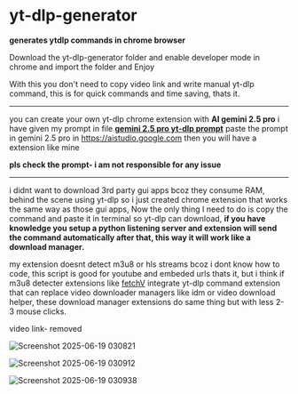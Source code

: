 # yt-dlp-generator
**generates ytdlp commands in chrome browser**

Download the yt-dlp-generator folder and enable developer mode in chrome and import the folder and Enjoy

With this you don't need to copy video link and write manual yt-dlp command, this is for quick commands and time saving, thats it.

***
you can create your own yt-dlp chrome extension with **AI gemini 2.5 pro** i have given my prompt in file [**gemini 2.5 pro yt-dlp prompt**](https://github.com/xdev23/yt-dlp-generator/blob/main/gemini%202.5%20pro%20yt-dlp%20prompt)  paste the prompt in gemini 2.5 pro in https://aistudio.google.com then you will have a extension like mine

**pls check the prompt- i am not responsible for any issue**

***

i didnt want to download 3rd party gui apps bcoz they consume RAM, behind the scene using yt-dlp so i just created chrome extension that works the same way as those gui apps, Now the only thing I need to do is copy the command and paste it in terminal so yt-dlp can download, **if you have knowledge you setup a python listening server and extension will send the command automatically after that, this way it will work like a download manager.**

my extension doesnt detect m3u8 or hls streams bcoz i dont know how to code, this script is good for youtube and embeded urls thats it, but i think if m3u8 detecter extensions like [fetchV](https://chromewebstore.google.com/detail/fetchv-video-downloader-f/nfmmmhanepmpifddlkkmihkalkoekpfd) integrate yt-dlp command extension that can replace video downloader managers like idm or video download helper, these download manager extensions do same thing but with less 2-3 mouse clicks.

video link- removed

![Screenshot 2025-06-19 030821](https://github.com/user-attachments/assets/ce338d26-63f8-4b7a-bce1-d68fea59ffd2)


![Screenshot 2025-06-19 030912](https://github.com/user-attachments/assets/80fa2d96-8fbc-4410-930f-87a57170fae3)


![Screenshot 2025-06-19 030938](https://github.com/user-attachments/assets/4e1ca2d9-429f-40b7-b7bb-f14a995b76e8)


